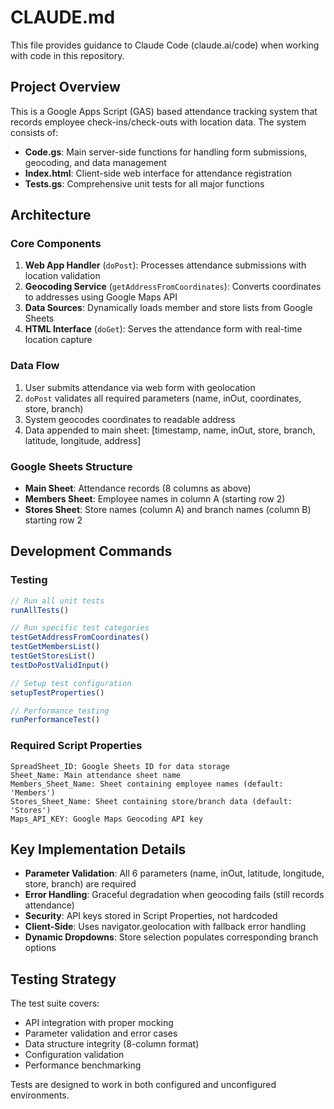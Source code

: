 # CLAUDE.md

This file provides guidance to Claude Code (claude.ai/code) when working with code in this repository.

## Project Overview

This is a Google Apps Script (GAS) based attendance tracking system that records employee check-ins/check-outs with location data. The system consists of:

- **Code.gs**: Main server-side functions for handling form submissions, geocoding, and data management
- **Index.html**: Client-side web interface for attendance registration
- **Tests.gs**: Comprehensive unit tests for all major functions

## Architecture

### Core Components

1. **Web App Handler** (`doPost`): Processes attendance submissions with location validation
2. **Geocoding Service** (`getAddressFromCoordinates`): Converts coordinates to addresses using Google Maps API
3. **Data Sources**: Dynamically loads member and store lists from Google Sheets
4. **HTML Interface** (`doGet`): Serves the attendance form with real-time location capture

### Data Flow

1. User submits attendance via web form with geolocation
2. `doPost` validates all required parameters (name, inOut, coordinates, store, branch)
3. System geocodes coordinates to readable address
4. Data appended to main sheet: [timestamp, name, inOut, store, branch, latitude, longitude, address]

### Google Sheets Structure

- **Main Sheet**: Attendance records (8 columns as above)
- **Members Sheet**: Employee names in column A (starting row 2)
- **Stores Sheet**: Store names (column A) and branch names (column B) starting row 2

## Development Commands

### Testing
```javascript
// Run all unit tests
runAllTests()

// Run specific test categories
testGetAddressFromCoordinates()
testGetMembersList() 
testGetStoresList()
testDoPostValidInput()

// Setup test configuration
setupTestProperties()

// Performance testing
runPerformanceTest()
```

### Required Script Properties
```
SpreadSheet_ID: Google Sheets ID for data storage
Sheet_Name: Main attendance sheet name
Members_Sheet_Name: Sheet containing employee names (default: 'Members')
Stores_Sheet_Name: Sheet containing store/branch data (default: 'Stores')
Maps_API_KEY: Google Maps Geocoding API key
```

## Key Implementation Details

- **Parameter Validation**: All 6 parameters (name, inOut, latitude, longitude, store, branch) are required
- **Error Handling**: Graceful degradation when geocoding fails (still records attendance)
- **Security**: API keys stored in Script Properties, not hardcoded
- **Client-Side**: Uses navigator.geolocation with fallback error handling
- **Dynamic Dropdowns**: Store selection populates corresponding branch options

## Testing Strategy

The test suite covers:
- API integration with proper mocking
- Parameter validation and error cases
- Data structure integrity (8-column format)
- Configuration validation
- Performance benchmarking

Tests are designed to work in both configured and unconfigured environments.
